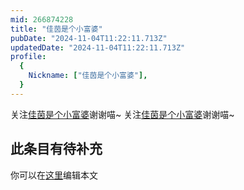 ```yaml
---
mid: 266874228
title: "佳茵是个小富婆"
pubDate: "2024-11-04T11:22:11.713Z"
updatedDate: "2024-11-04T11:22:11.713Z"
profile:
  {
    Nickname: ["佳茵是个小富婆"],
  }
---
```


关注[佳茵是个小富婆](https://space.bilibili.com/266874228)谢谢喵~ 关注[佳茵是个小富婆](https://space.bilibili.com/266874228)谢谢喵~

## 此条目有待补充
你可以在[这里](https://github.com/Yuhanawa/VTuber.ICU-Content/edit/master/v/佳茵是个小富婆/index.md)编辑本文
